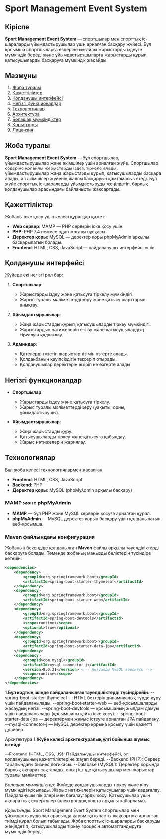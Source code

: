 # Sport Management Event System

## Кіріспе
**Sport Management Event System** — спортшылар мен спорттық іс-шараларды ұйымдастырушылар үшін арналған басқару жүйесі. Бұл қосымша спортшыларға өздеріне ыңғайлы жарыстарды іздеуге мүмкіндік береді және ұйымдастырушыларға жарыстарды құрып, қатысушыларды басқаруға мүмкіндік жасайды.

## Мазмұны
1. [Жоба туралы](#жоба-туралы)
2. [Қажеттіліктер](#қажеттіліктер)
3. [Қолданушы интерфейсі](#қолданушы-интерфейсі)
4. [Негізгі функционалдар](#негізгі-функционалдар)
5. [Технологиялар](#технологиялар)
6. [Архитектура](#архитектура)
7. [Болашақ мүмкіндіктер](#болашақ-мүмкіндіктер)
8. [Қорытынды](#қорытынды)
9. [Лицензия](#лицензия)

## Жоба туралы
**Sport Management Event System** — бұл спортшылар, ұйымдастырушылар және әкімшілер үшін арналған жүйе. Спортшылар өздеріне қолайлы жарыстарды іздеп, тіркеле алады, ұйымдастырушылар жаңа жарыстарды құрып, қатысушыларды басқара алады, ал әкімшілер жүйенің жалпы басқаруын қамтамасыз етеді. Бұл жүйе спорттық іс-шараларды ұйымдастыруды жеңілдетіп, барлық қолданушылар арасындағы байланысты жақсартады.

## Қажеттіліктер
Жобаны іске қосу үшін келесі құралдар қажет:
- **Web сервер**: MAMP — PHP серверін іске қосу үшін.
- **PHP**: PHP 7.4 немесе одан жоғары нұсқасы.
- **Деректер қоры**: MySQL — деректер қоры phpMyAdmin арқылы басқарылатын болады.
- **Frontend**: HTML, CSS, JavaScript — пайдаланушы интерфейсі үшін.

## Қолданушы интерфейсі
Жүйеде екі негізгі рөл бар:
1. **Спортшылар**:
   - Жарыстарды іздеу және қатысуға тіркелу мүмкіндігі.
   - Жарыс туралы мәліметтерді көру және қатысу шарттарын анықтау.
   
2. **Ұйымдастырушылар**:
   - Жаңа жарыстарды құрып, қатысушыларды тіркеу мүмкіндігі.
   - Жарыстардың нәтижелерін енгізу және қатысушылардың тіркелуін қадағалау.

3. **Админдар**:
   - Қателерді түзетіп жарыстар тізімін өзгерте алады.
   - Қолданбанын қауіпсіздігін тексеріп отырады.
   - Қолданушылар деректерін өшіріп не өзгерте алады

## Негізгі функционалдар
- **Спортшылар**:
  - Жарыстарды іздеу және қатысуға тіркелу.
  - Жарыс туралы мәліметтерді көру (уақыты, орны, ұйымдастырушы).
  
- **Ұйымдастырушылар**:
  - Жаңа жарыстарды құру.
  - Қатысушыларды тіркеу және қатысуға қабылдау.
  - Жарыс нәтижелерін жариялау.

## Технологиялар
Бұл жоба келесі технологиялармен жасалған:
- **Frontend**: HTML, CSS, JavaScript
- **Backend**: PHP
- **Деректер қоры**: MySQL (phpMyAdmin арқылы басқару)

### MAMP және phpMyAdmin
- **MAMP** — бұл PHP және MySQL серверін қосуға арналған құрал.
- **phpMyAdmin** — MySQL деректер қорын басқару үшін қолданылатын веб-қосымша.

### Maven файлындағы конфигурация
Жобаның бекендіде қолданылған **Maven** файлы арқылы тәуелділіктерді басқаруға болады. Төменде жобаның маңызды бөліктерін түсіндіре кетейін:

```xml
<dependencies>
    <dependency>
        <groupId>org.springframework.boot</groupId>
        <artifactId>spring-boot-starter-thymeleaf</artifactId>
    </dependency>
    <dependency>
        <groupId>org.springframework.boot</groupId>
        <artifactId>spring-boot-starter-web</artifactId>
    </dependency>
    <dependency>
        <groupId>org.springframework.boot</groupId>
        <artifactId>spring-boot-devtools</artifactId>
        <scope>runtime</scope>
        <optional>true</optional>
    </dependency>
    <dependency>
        <groupId>org.springframework.boot</groupId>
        <artifactId>spring-boot-starter-data-jpa</artifactId>
    </dependency>
    <dependency>
        <groupId>com.mysql</groupId>
        <artifactId>mysql-connector-j</artifactId>
        <version>8.0.31</version> <!-- Актуалды MySQL версиясы -->
        <scope>runtime</scope>
    </dependency>
</dependencies>
```

1.**Бұл кодтың ішінде пайдаланылған тәуелділіктерді түсіндірейін**:
   --spring-boot-starter-thymeleaf — HTML беттерін динамикалық түрде құру үшін пайдаланылады.
   --spring-boot-starter-web — веб-қосымшаларды жасаудың негізі.
   --spring-boot-devtools — қосымшаның жылдам дамуы үшін пайдаланылады (қосымшаны қайта іске қосу).
   --spring-boot-starter-data-jpa — деректермен жұмыс істеуге арналған JPA пайдалану.
   --mysql-connector-j — MySQL деректер қорына қосылу үшін қажетті драйвер.

Архитектура
1.**Жүйе келесі архитектуралық үлгі бойынша жұмыс істейді**:

   --Frontend (HTML, CSS, JS): Пайдаланушы интерфейсі, ол қолданушының қажеттіліктеріне жауап береді.
   --Backend (PHP): Сервер тарапындағы бизнес логикасы.
   --Database (MySQL): Деректер қорында барлық ақпарат сақталады, оның ішінде қатысушылар мен жарыстар туралы мәліметтер.

*Болашақ мүмкіндіктер*:
   Жүйеде қолданушыларды тіркеу және кіру мүмкіндігі қосылады.
   Жарыс нәтижелерін қатысушылар үшін қадағалау.
   Пайдаланушы пікірлері мен бағалауларды қосу.
   Қатысушылар үшін ақпараттық ескертулер (электрондық пошта арқылы хабарлама).
   
*Қорытынды*:
   Sport Management Event System спортшылар мен ұйымдастырушылар арасында қарым-қатынасты жақсартуға арналған тиімді құрал болып табылады. Жоба спорттық іс-шараларды басқаруды жеңілдетіп, қатысушыларды тіркеу      процесін автоматтандыруға мүмкіндік береді.
